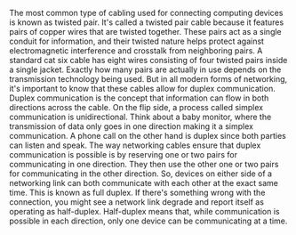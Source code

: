 The most common type of cabling used for connecting computing devices is known as twisted pair. It's called a twisted pair cable because it features pairs of copper wires that are twisted together. These pairs act as a single conduit for information, and their twisted nature helps protect against electromagnetic interference and crosstalk from neighboring pairs. A standard cat six cable has eight wires consisting of four twisted pairs inside a single jacket. Exactly how many pairs are actually in use depends on the transmission technology being used. But in all modern forms of networking, it's important to know that these cables allow for duplex communication. Duplex communication is the concept that information can flow in both directions across the cable. On the flip side, a process called simplex communication is unidirectional. Think about a baby monitor, where the transmission of data only goes in one direction making it a simplex communication. A phone call on the other hand is duplex since both parties can listen and speak. The way networking cables ensure that duplex communication is possible is by reserving one or two pairs for communicating in one direction. They then use the other one or two pairs for communicating in the other direction. So, devices on either side of a networking link can both communicate with each other at the exact same time. This is known as full duplex. If there's something wrong with the connection, you might see a network link degrade and report itself as operating as half-duplex. Half-duplex means that, while communication is possible in each direction, only one device can be communicating at a time.
